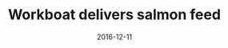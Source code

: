 ---
title: Workboat delivers salmon feed
caption: A workboat delivers feed to a salmon site
location: Shetland, UK
slug: /1612006
date: 2016-12-11
featuredImage: ./images/salmonfarming-007.jpg
tags: ["Aquaculture", "Salmon", "Shetland", "UK"]
category: gallery
subject: In Action
---